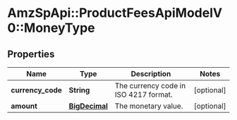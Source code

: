 # AmzSpApi::ProductFeesApiModelV0::MoneyType

## Properties
Name | Type | Description | Notes
------------ | ------------- | ------------- | -------------
**currency_code** | **String** | The currency code in ISO 4217 format. | [optional] 
**amount** | [**BigDecimal**](BigDecimal.md) | The monetary value. | [optional] 

